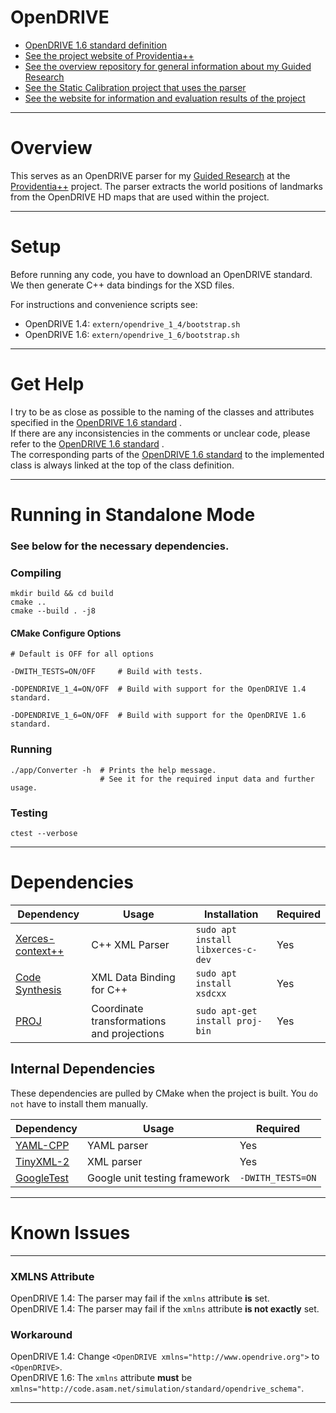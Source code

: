 # OpenDRIVE

- [OpenDRIVE 1.6 standard definition](https://www.asam.net/index.php?eID=dumpFile&t=f&f=3495&token=56b15ffd9dfe23ad8f759523c806fc1f1a90a0e8#)
- [See the project website of Providentia++](https://innovation-mobility.com/en)
- [See the overview repository for general information about my Guided Research](https://github.com/Brucknem/GuidedResearch)
- [See the Static Calibration project that uses the parser](https://github.com/Brucknem/StaticCalibration)
- [See the website for information and evaluation results of the project](https://brucknem.github.io/StaticCalibration)

***

# Overview

This serves as an OpenDRIVE parser for my [Guided Research](https://github.com/Brucknem/GuidedResearch) at the
[Providentia++](https://innovation-mobility.com/en) project. The parser extracts the world positions of landmarks from
the OpenDRIVE HD maps that are used within the project.

***

# Setup

Before running any code, you have to download an OpenDRIVE standard. We then generate C++ data bindings for the XSD
files.

For instructions and convenience scripts see:

- OpenDRIVE 1.4: `extern/opendrive_1_4/bootstrap.sh`
- OpenDRIVE 1.6: `extern/opendrive_1_6/bootstrap.sh`

***

# Get Help

I try to be as close as possible to the naming of the classes and attributes specified in
the [OpenDRIVE 1.6 standard](https://www.asam.net/index.php?eID=dumpFile&t=f&f=3495&token=56b15ffd9dfe23ad8f759523c806fc1f1a90a0e8#)
.  
If there are any inconsistencies in the comments or unclear code, please refer to
the [OpenDRIVE 1.6 standard](https://www.asam.net/index.php?eID=dumpFile&t=f&f=3495&token=56b15ffd9dfe23ad8f759523c806fc1f1a90a0e8#)
.  
The corresponding parts of
the [OpenDRIVE 1.6 standard](https://www.asam.net/index.php?eID=dumpFile&t=f&f=3495&token=56b15ffd9dfe23ad8f759523c806fc1f1a90a0e8#)
to the implemented class is always linked at the top of the class definition.

***

# Running in Standalone Mode

### See below for the necessary dependencies.

### Compiling

```shell
mkdir build && cd build
cmake ..
cmake --build . -j8
```

#### CMake Configure Options

```shell
# Default is OFF for all options

-DWITH_TESTS=ON/OFF     # Build with tests.

-DOPENDRIVE_1_4=ON/OFF  # Build with support for the OpenDRIVE 1.4 standard.

-DOPENDRIVE_1_6=ON/OFF  # Build with support for the OpenDRIVE 1.6 standard.
```

### Running

```shell
./app/Converter -h  # Prints the help message.
                    # See it for the required input data and further usage.
```

### Testing

```shell
ctest --verbose
```

***

# Dependencies

| Dependency | Usage | Installation | Required | 
| ---------- | ----------- | ------------ | -------- |
| [Xerces-context++](https://xerces.apache.org/xerces-c/) | C++ XML Parser | `sudo apt install libxerces-c-dev` | Yes |
| [Code Synthesis](https://www.codesynthesis.com/products/xsd) | XML Data Binding for C++ | `sudo apt install xsdcxx` | Yes |
| [PROJ](https://proj.org/) | Coordinate transformations and projections | `sudo apt-get install proj-bin` | Yes |

## Internal Dependencies

These dependencies are pulled by CMake when the project is built. You `do not` have to install them manually.

| Dependency | Usage | Required | 
| ---------- | ----------- | -------- |
| [YAML-CPP](https://github.com/jbeder/yaml-cpp.git) | YAML parser | Yes |
| [TinyXML-2](https://github.com/leethomason/tinyxml2.git) | XML parser | Yes |
| [GoogleTest](https://github.com/google/googletest) | Google unit testing framework | `-DWITH_TESTS=ON` |

***

# Known Issues

***

### XMLNS Attribute

OpenDRIVE 1.4: The parser may fail if the `xmlns` attribute **is** set.  
OpenDRIVE 1.4: The parser may fail if the `xmlns` attribute **is not exactly** set.

### Workaround

OpenDRIVE 1.4: Change `<OpenDRIVE xmlns="http://www.opendrive.org">` to `<OpenDRIVE>`.  
OpenDRIVE 1.6: The `xmlns` attribute **must** be `xmlns="http://code.asam.net/simulation/standard/opendrive_schema"`.

***
